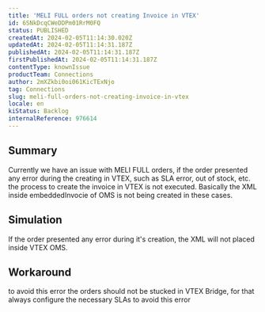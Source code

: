 ```yaml
---
title: 'MELI FULL orders not creating Invoice in VTEX'
id: 6SNkDcqCWeDDPm01RrM0FQ
status: PUBLISHED
createdAt: 2024-02-05T11:14:30.020Z
updatedAt: 2024-02-05T11:14:31.187Z
publishedAt: 2024-02-05T11:14:31.187Z
firstPublishedAt: 2024-02-05T11:14:31.187Z
contentType: knownIssue
productTeam: Connections
author: 2mXZkbi0oi061KicTExNjo
tag: Connections
slug: meli-full-orders-not-creating-invoice-in-vtex
locale: en
kiStatus: Backlog
internalReference: 976614
---
```


## Summary



Currently we have an issue with MELI FULL orders, if the order presented any error during the creating in VTEX, such as SLA error, out of stock, etc. the process to create the invoice in VTEX is not executed. Basically the XML inside embeddedInvocie of OMS is not being created in these cases.


##

## Simulation



If the order presented any error during it's creation, the XML will not placed inside VTEX OMS.


##

## Workaround


to avoid this error the orders should not be stucked in VTEX Bridge, for that always configure the necessary SLAs to avoid this error





